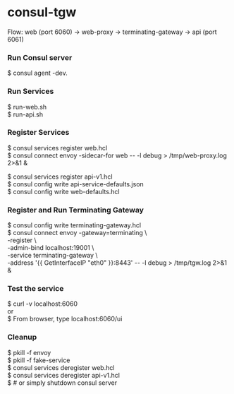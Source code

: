 # consul-tgw
Flow:
web (port 6060) -> web-proxy -> terminating-gateway -> api (port 6061)

### Run Consul server
$ consul agent -dev. 

### Run Services
$ run-web.sh  
$ run-api.sh

### Register Services
$ consul services register web.hcl  
$ consul connect envoy -sidecar-for web -- -l debug > /tmp/web-proxy.log 2>&1 &  

$ consul services register api-v1.hcl  
$ consul config write api-service-defaults.json  
$ consul config write web-defaults.hcl  

### Register and Run Terminating Gateway 
$ consul config write terminating-gateway.hcl  
$ consul connect envoy -gateway=terminating \  
   -register \  
   -admin-bind localhost:19001 \  
   -service terminating-gateway \  
   -address '{{ GetInterfaceIP "eth0" }}:8443' -- -l debug >  /tmp/tgw.log 2>&1 &  
   
### Test the service
$ curl -v localhost:6060  
or  
$ From browser, type localhost:6060/ui  

### Cleanup
$ pkill -f envoy  
$ pkill -f fake-service  
$ consul services deregister web.hcl  
$ consul services deregister api-v1.hcl  
$ # or simply shutdown consul server  
